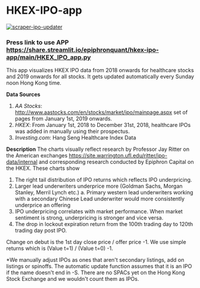 # HKEX-IPO-app

[![scraper-ipo-updater](https://github.com/epiphronquant/HKEX-IPO-app/actions/workflows/main.yml/badge.svg)](https://github.com/epiphronquant/HKEX-IPO-app/actions/workflows/main.yml)

### Press link to use APP https://share.streamlit.io/epiphronquant/hkex-ipo-app/main/HKEX_IPO_app.py

This app visualizes HKEX IPO data from 2018 onwards for healthcare stocks and 2019 onwards for all stocks. It gets updated automatically every Sunday noon Hong Kong time.

**Data Sources**

1. _AA Stocks_: http://www.aastocks.com/en/stocks/market/ipo/mainpage.aspx set of pages from January 1st, 2019 onwards. 
2. _HKEX_: From January 1st, 2018 to December 31st, 2018, healthcare IPOs was added in manually using their prospectus.
3. _Investing.com_: Hang Seng Healthcare Index Data

**Description**
The charts visually reflect research by Professor Jay Ritter on the American exchanges https://site.warrington.ufl.edu/ritter/ipo-data/internal and corresponding research conducted by Epiphron Capital on the HKEX. These charts show 
1. The right tail distribution of IPO returns which reflects IPO underpricing.
2. Larger lead underwriters underprice more (Goldman Sachs, Morgan Stanley, Merril Lynch etc.)
      a. Primary western lead underwriters working with a secondary Chinese Lead underwriter would more consistently underprice an offering
3. IPO underpricing correlates with market performance. When market sentiment is strong, underpricing is stronger and vice versa.
4. The drop in lockout expiration return from the 100th trading day to 120th trading day post IPO. 

Change on debut is the 1st day close price / offer price -1. We use simple returns which is (Value t=1) / (Value t=0) -1. 

*We manually adjust IPOs as ones that aren't secondary listings, add on listings or spinoffs. The automatic update function assumes that it is an IPO if the name doesn't end in -S. There are no SPACs yet on the Hong Kong Stock Exchange and we wouldn't count them as IPOs.
